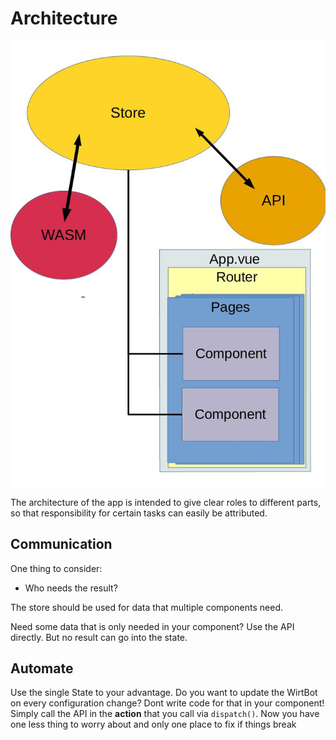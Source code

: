 # Architecture

![Architecture diagram](Architecture_diagram.jpg)

The architecture of the app is intended to give clear roles to different parts, so that responsibility for certain tasks can easily be attributed.

## Communication

One thing to consider:

- Who needs the result?

The store should be used for data that multiple components need.

Need some data that is only needed in your component? Use the API directly. But no result can go into the state.

## Automate

Use the single State to your advantage.
Do you want to update the WirtBot on every configuration change? Dont write code for that in your component!
Simply call the API in the **action** that you call via `dispatch()`. Now you have one less thing to worry about and only one place to fix if things break
